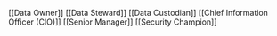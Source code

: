[[Data Owner]]
[[Data Steward]]
[[Data Custodian]]
[[Chief Information Officer (CIO)]]
[[Senior Manager]]
[[Security Champion]]
